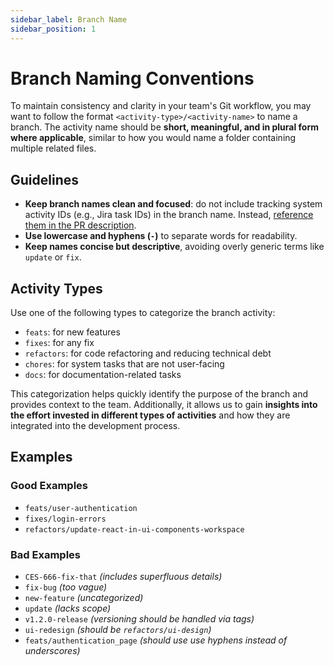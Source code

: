 ```yaml
---
sidebar_label: Branch Name
sidebar_position: 1
---
```


# Branch Naming Conventions

To maintain consistency and clarity in your team's Git workflow, you may want to
follow the format `<activity-type>/<activity-name>` to name a branch. The
activity name should be **short, meaningful, and in plural form where
applicable**, similar to how you would name a folder containing multiple related
files.

## Guidelines

- **Keep branch names clean and focused**: do not include tracking system
  activity IDs (e.g., Jira task IDs) in the branch name. Instead,
  [reference them in the PR description](../pull-requests/format.md#description).
- **Use lowercase and hyphens (`-`)** to separate words for readability.
- **Keep names concise but descriptive**, avoiding overly generic terms like
  `update` or `fix`.

## Activity Types

Use one of the following types to categorize the branch activity:

- `feats`: for new features
- `fixes`: for any fix
- `refactors`: for code refactoring and reducing technical debt
- `chores`: for system tasks that are not user-facing
- `docs`: for documentation-related tasks

This categorization helps quickly identify the purpose of the branch and
provides context to the team. Additionally, it allows us to gain **insights into
the effort invested in different types of activities** and how they are
integrated into the development process.

## Examples

### Good Examples

- `feats/user-authentication`
- `fixes/login-errors`
- `refactors/update-react-in-ui-components-workspace`

### Bad Examples

- `CES-666-fix-that` _(includes superfluous details)_
- `fix-bug` _(too vague)_
- `new-feature` _(uncategorized)_
- `update` _(lacks scope)_
- `v1.2.0-release` _(versioning should be handled via tags)_
- `ui-redesign` _(should be `refactors/ui-design`)_
- `feats/authentication_page` _(should use use hyphens instead of underscores)_
